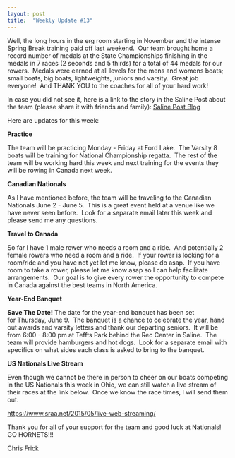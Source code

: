 ```yaml
---
layout: post  
title:  "Weekly Update #13"
---
```


Well, the long hours in the erg room starting in November and the
intense Spring Break training paid off last weekend.  Our team brought
home a record number of medals at the State Championships finishing in
the medals in 7 races (2 seconds and 5 thirds) for a total of 44 medals
for our rowers.  Medals were earned at all levels for the mens and
womens boats; small boats, big boats, lightweights, juniors and
varsity.  Great job everyone!  And THANK YOU to the coaches for all of
your hard work!

In case you did not see it, here is a link to the story in the Saline
Post about the team (please share it with friends and family): [Saline
Post
Blog](http://www.thesalinepost.com/photo-gallery/section/sports/blog/hornet-crew/saline-takes-7-medals-state-rowing-finals/1464038188)

Here are updates for this week:

**Practice**

The team will be practicing Monday - Friday at Ford Lake.  The Varsity 8
boats will be training for National Championship regatta.  The rest of
the team will be working hard this week and next training for the events
they will be rowing in Canada next week.

**Canadian Nationals**

As I have mentioned before, the team will be traveling to the Canadian
Nationals June 2 - June 5.  This is a great event held at a venue like
we have never seen before.  Look for a separate email later this week
and please send me any questions.

**Travel to Canada**

So far I have 1 male rower who needs a room and a ride.  And potentially
2 female rowers who need a room and a ride.  If your rower is looking
for a room/ride and you have not yet let me know, please do asap.  If
you have room to take a rower, please let me know asap so I can help
facilitate arrangements.  Our goal is to give every rower the
opportunity to compete in Canada against the best teams in North
America.

**Year-End Banquet**

**Save The Date!** The date for the year-end banquet has been set
for Thursday, June 9.  The banquet is a chance to celebrate the year,
hand out awards and varsity letters and thank our departing seniors.  It
will be from 6:00 - 8:00 pm at Teffts Park behind the Rec Center in
Saline.  The team will provide hamburgers and hot dogs.  Look for a
separate email with specifics on what sides each class is asked to bring
to the banquet.

**US Nationals Live Stream**

Even though we cannot be there in person to cheer on our boats competing
in the US Nationals this week in Ohio, we can still watch a live stream
of their races at the link below.  Once we know the race times, I will
send them out.

<https://www.sraa.net/2015/05/live-web-streaming/>

Thank you for all of your support for the team and good luck at
Nationals!  GO HORNETS!!!

Chris Frick
